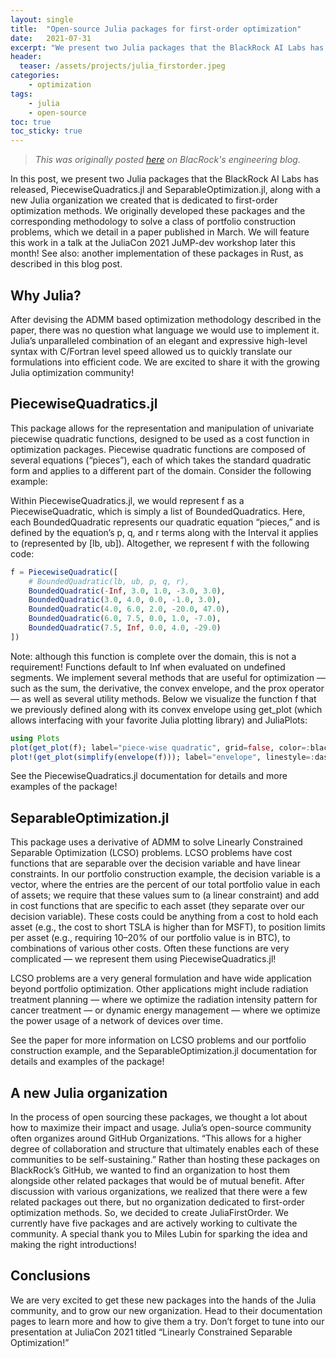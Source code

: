 ```yaml
---
layout: single
title:  "Open-source Julia packages for first-order optimization"
date:   2021-07-31
excerpt: "We present two Julia packages that the BlackRock AI Labs has released, PiecewiseQuadratics.jl and SeparableOptimization.jl, along with a new Julia organization we created that is dedicated to first-order optimization methods."
header:
  teaser: /assets/projects/julia_firstorder.jpeg
categories:
    - optimization
tags:
    - julia
    - open-source
toc: true
toc_sticky: true
---
```

> *This was originally posted [here](https://medium.com/blackrock-engineering/open-source-julia-packages-for-first-order-optimization-ac51f0f1aa09) on BlacRock's engineering blog.*

In this post, we present two Julia packages that the BlackRock AI Labs has released, PiecewiseQuadratics.jl and SeparableOptimization.jl, along with a new Julia organization we created that is dedicated to first-order optimization methods. We originally developed these packages and the corresponding methodology to solve a class of portfolio construction problems, which we detail in a paper published in March. We will feature this work in a talk at the JuliaCon 2021 JuMP-dev workshop later this month!
See also: another implementation of these packages in Rust, as described in this blog post.

## Why Julia?
After devising the ADMM based optimization methodology described in the paper, there was no question what language we would use to implement it. Julia’s unparalleled combination of an elegant and expressive high-level syntax with C/Fortran level speed allowed us to quickly translate our formulations into efficient code. We are excited to share it with the growing Julia optimization community!

## PiecewiseQuadratics.jl
This package allows for the representation and manipulation of univariate piecewise quadratic functions, designed to be used as a cost function in optimization packages.
Piecewise quadratic functions are composed of several equations (“pieces”), each of which takes the standard quadratic form and applies to a different part of the domain. Consider the following example:

Within PiecewiseQuadratics.jl, we would represent f as a PiecewiseQuadratic, which is simply a list of BoundedQuadratics. Here, each BoundedQuadratic represents our quadratic equation “pieces,” and is defined by the equation’s p, q, and r terms along with the Interval it applies to (represented by [lb, ub]). Altogether, we represent f with the following code:
```julia
f = PiecewiseQuadratic([
    # BoundedQuadratic(lb, ub, p, q, r),
    BoundedQuadratic(-Inf, 3.0, 1.0, -3.0, 3.0),
    BoundedQuadratic(3.0, 4.0, 0.0, -1.0, 3.0),
    BoundedQuadratic(4.0, 6.0, 2.0, -20.0, 47.0),
    BoundedQuadratic(6.0, 7.5, 0.0, 1.0, -7.0),
    BoundedQuadratic(7.5, Inf, 0.0, 4.0, -29.0)
])
```
Note: although this function is complete over the domain, this is not a requirement! Functions default to Inf when evaluated on undefined segments.
We implement several methods that are useful for optimization — such as the sum, the derivative, the convex envelope, and the prox operator — as well as several utility methods. Below we visualize the function f that we previously defined along with its convex envelope using get_plot (which allows interfacing with your favorite Julia plotting library) and JuliaPlots:
```julia
using Plots
plot(get_plot(f); label="piece-wise quadratic", grid=false, color=:black)
plot!(get_plot(simplify(envelope(f))); label="envelope", linestyle=:dash, color=:blue, la=0.5)
```
See the PiecewiseQuadratics.jl documentation for details and more examples of the package!

## SeparableOptimization.jl
This package uses a derivative of ADMM to solve Linearly Constrained Separable Optimization (LCSO) problems. LCSO problems have cost functions that are separable over the decision variable and have linear constraints.
In our portfolio construction example, the decision variable is a vector, where the entries are the percent of our total portfolio value in each of assets; we require that these values sum to (a linear constraint) and add in cost functions that are specific to each asset (they separate over our decision variable). These costs could be anything from a cost to hold each asset (e.g., the cost to short TSLA is higher than for MSFT), to position limits per asset (e.g., requiring 10–20% of our portfolio value is in BTC), to combinations of various other costs. Often these functions are very complicated — we represent them using PiecewiseQuadratics.jl!

LCSO problems are a very general formulation and have wide application beyond portfolio optimization. Other applications might include radiation treatment planning — where we optimize the radiation intensity pattern for cancer treatment — or dynamic energy management — where we optimize the power usage of a network of devices over time.

See the paper for more information on LCSO problems and our portfolio construction example, and the SeparableOptimization.jl documentation for details and examples of the package!

## A new Julia organization
In the process of open sourcing these packages, we thought a lot about how to maximize their impact and usage. Julia’s open-source community often organizes around GitHub Organizations.
“This allows for a higher degree of collaboration and structure that ultimately enables each of these communities to be self-sustaining.”
Rather than hosting these packages on BlackRock’s GitHub, we wanted to find an organization to host them alongside other related packages that would be of mutual benefit. After discussion with various organizations, we realized that there were a few related packages out there, but no organization dedicated to first-order optimization methods. So, we decided to create JuliaFirstOrder. We currently have five packages and are actively working to cultivate the community. A special thank you to Miles Lubin for sparking the idea and making the right introductions!

## Conclusions
We are very excited to get these new packages into the hands of the Julia community, and to grow our new organization. Head to their documentation pages to learn more and how to give them a try. Don’t forget to tune into our presentation at JuliaCon 2021 titled “Linearly Constrained Separable Optimization!”